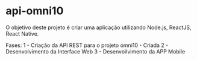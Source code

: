 # api-omni10

O objetivo deste projeto é criar uma aplicação utilizando Node.js, ReactJS, React Native. 

Fases:
1 - Criação da API REST para o projeto omni10 - Criada
2 - Desenvolvimento da Interface Web
3 - Desenvoilvimento da APP Mobile
